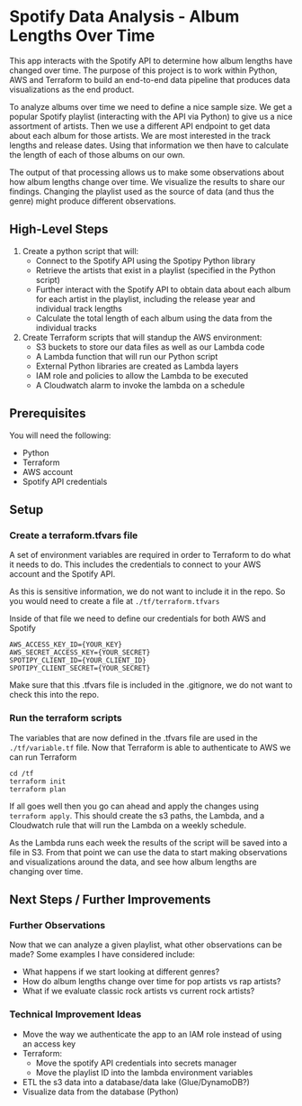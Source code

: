 # Spotify Data Analysis - Album Lengths Over Time

This app interacts with the Spotify API to determine how album lengths have changed over time. The purpose of this project is to work within Python, AWS and Terraform to build an end-to-end data pipeline that produces data visualizations as the end product.

To analyze albums over time we need to define a nice sample size. We get a popular Spotify playlist (interacting with the API via Python) to give us a nice assortment of artists. Then we use a different API endpoint to get data about each album for those artists. We are most interested in the track lengths and release dates. Using that information we then have to calculate the length of each of those albums on our own.

The output of that processing allows us to make some observations about how album lengths change over time. We visualize the results to share our findings. Changing the playlist used as the source of data (and thus the genre) might produce different observations.

## High-Level Steps

1. Create a python script that will:
   * Connect to the Spotify API using the Spotipy Python library
   * Retrieve the artists that exist in a playlist (specified in the Python script)
   * Further interact with the Spotify API to obtain data about each album for each artist in the playlist, including the release year and individual track lengths
   * Calculate the total length of each album using the data from the individual tracks
2. Create Terraform scripts that will standup the AWS environment:
   * S3 buckets to store our data files as well as our Lambda code
   * A Lambda function that will run our Python script
   * External Python libraries are created as Lambda layers
   * IAM role and policies to allow the Lambda to be executed
   * A Cloudwatch alarm to invoke the lambda on a schedule

## Prerequisites

You will need the following:

* Python
* Terraform
* AWS account
* Spotify API credentials

## Setup

### Create a terraform.tfvars file

A set of environment variables are required in order to Terraform to do what it needs to do. This includes the credentials to connect to your AWS account and the Spotify API.

As this is sensitive information, we do not want to include it in the repo. So you would need to create a file at  `./tf/terraform.tfvars`

Inside of that file we need to define our credentials for both AWS and Spotify 
```
AWS_ACCESS_KEY_ID={YOUR_KEY}
AWS_SECRET_ACCESS_KEY={YOUR_SECRET}
SPOTIPY_CLIENT_ID={YOUR_CLIENT_ID}
SPOTIPY_CLIENT_SECRET={YOUR_SECRET}
```

Make sure that this .tfvars file is included in the .gitignore, we do not want to check this into the repo.

### Run the terraform scripts
The variables that are now defined in the .tfvars file are used in the `./tf/variable.tf` file. Now that Terraform is able to authenticate to AWS we can run Terraform
```
cd /tf
terraform init
terraform plan
```

If all goes well then you go can ahead and apply the changes using `terraform apply`. This should create the s3 paths, the Lambda, and a Cloudwatch rule that will run the Lambda on a weekly schedule.

As the Lambda runs each week the results of the script will be saved into a file in S3. From that point we can use the data to start making observations and visualizations around the data, and see how album lengths are changing over time.

## Next Steps / Further Improvements

### Further Observations

Now that we can analyze a given playlist, what other observations can be made? Some examples I have considered include:

* What happens if we start looking at different genres?
* How do album lengths change over time for pop artists vs rap artists?
* What if we evaluate classic rock artists vs current rock artists?

### Technical Improvement Ideas

* Move the way we authenticate the app to an IAM role instead of using an access key
* Terraform:
  * Move the spotify API credentials into secrets manager
  * Move the playlist ID into the lambda environment variables
* ETL the s3 data into a database/data lake (Glue/DynamoDB?)
* Visualize data from the database (Python)
